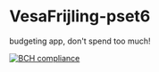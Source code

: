# VesaFrijling-pset6
budgeting app, don't spend too much!

[![BCH compliance](https://bettercodehub.com/edge/badge/vesaf/VesaFrijling-pset6)](https://bettercodehub.com/)
